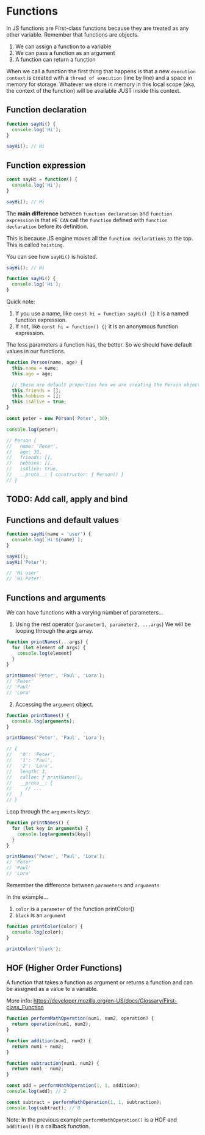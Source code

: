 # Functions
In JS functions are First-class functions because they are treated as any other variable.
Remember that functions are objects.

1. We can assign a function to a variable
2. We can pass a function as an argument
3. A function can return a function

<!-- 
Everything related to a function
IIFE
-->


<!--
Functions are object functions combos

function hello() {
  console.log('Hello');
}

hello.sayHi = function() {
  console.log('Hi');
}

hello.someProperty = 'propertyValue';


console.log(hello)

hello();

hello.sayHi();

//
[Function: hello] { sayHi: [Function], someProperty: 'propertyValue' }
Hello
Hi
-->

When we call a function the first thing that happens is that a new `execution context` is created with a `thread of execution` (line by line) and a space in memory for storage. Whatever we store in memory in this local scope (aka, the context of the function) will be available JUST inside this context.

## Function declaration

```js
function sayHi() {
  console.log('Hi');
}

sayHi(); // Hi
```

## Function expression

```js
const sayHi = function() {
  console.log('Hi');
}

sayHi(); // Hi
```

The **main difference** between `function declaration` and `function expression` is that `WE CAN` call the `function` defined with `function declaration` before its definition.

This is because JS engine moves all the `function declarations` to the top. This is called `hoisting`.

You can see how `sayHi()` is hoisted.

```js
sayHi(); // Hi

function sayHi() {
  console.log('Hi');
}
```

Quick note:
1. If you use a name, like `const hi = function sayHi() {}` it is a named function expression.
2. If not, like `const hi = function() {}` it is an anonymous function expression.


The less parameters a function has, the better. So we should have default values in our functions.

```js
function Person(name, age) {
  this.name = name;
  this.age = age;

  // these are default properties hen we are creating the Person object
  this.friends = [];
  this.hobbies = [];
  this.isAlive = true;
}

const peter = new Person('Peter', 30);

console.log(peter);

// Person {
//   name: 'Peter',
//   age: 30,
//   friends: [],
//   hobbies: [],
//   isAlive: true,
//   __proto__: { constructor: ƒ Person() }
// }
```

## TODO: Add call, apply and bind

## Functions and default values

```js
function sayHi(name = 'user') {
  console.log(`Hi ${name}`);
}

sayHi();
sayHi('Peter');

// 'Hi user'
// 'Hi Peter'
```

## Functions and arguments
We can have functions with a varying number of parameters...

1. Using the rest operator (`parameter1, parameter2, ...args`)
We will be looping through the args array.

```js
function printNames(...args) {
  for (let element of args) {
    console.log(element)
  }
}

printNames('Peter', 'Paul', 'Lora');
// 'Peter'
// 'Paul'
// 'Lora'
```

2. Accessing the `argument` object.

```js
function printNames() {
  console.log(arguments);
}

printNames('Peter', 'Paul', 'Lora');

// {
//   '0': 'Peter',
//   '1': 'Paul',
//   '2': 'Lora',
//   length: 3,
//   callee: ƒ printNames(),
//   __proto__: {
//     // ...
//   }
// }
```

Loop through the `arguments` keys:

```js
function printNames() {
  for (let key in arguments) {
    console.log(arguments[key])
  }
}

printNames('Peter', 'Paul', 'Lora');
// 'Peter'
// 'Paul'
// 'Lora'
```

Remember the difference between `parameters` and `arguments`

In the example...
1. `color` is a `parameter` of the function printColor()
2. `black` is an `argument`

```js
function printColor(color) {
  console.log(color);
}

printColor('black');
```

## HOF (Higher Order Functions)
A function that takes a function as argument or returns a function and can be assigned as a value to a variable. 

More info: https://developer.mozilla.org/en-US/docs/Glossary/First-class_Function

```js
function performMathOperation(num1, num2, operation) {
  return operation(num1, num2);
}

function addition(num1, num2) {
  return num1 + num2;
}

function subtraction(num1, num2) {
  return num1 - num2;
}

const add = performMathOperation(1, 1, addition);
console.log(add); // 2

const subtract = performMathOperation(1, 1, subtraction);
console.log(subtract); // 0
```

Note: In the previous example `performMathOperation()` is a HOF and `addition()` is a callback function.